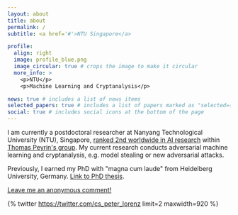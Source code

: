 ```yaml
---
layout: about
title: about
permalink: /
subtitle: <a href='#'>NTU Singapore</a>

profile:
  align: right
  image: profile_blue.png
  image_circular: true # crops the image to make it circular
  more_info: >
    <p>NTU</p>
    <p>Machine Learning and Cryptanalysis</p>

news: true # includes a list of news items
selected_papers: true # includes a list of papers marked as "selected={true}"
social: true # includes social icons at the bottom of the page
---
```


I am currently a postdoctoral researcher at Nanyang Technological University (NTU), Singapore, [ranked 2nd worldwide in AI research](https://www.usnews.com/education/best-global-universities/nanyang-technological-university-503366) within [Thomas Peyrin's group](https://thomaspeyrin.github.io/web). 
My current research conducts adversarial machine learning and cryptanalysis, e.g. model stealing or new adversarial attacks.

Previously, I earned my PhD with "magna cum laude" from Heidelberg University, Germany. 
[Link to PhD thesis](https://lorenz-peter.github.io/blog/2024/phdthesis). 


[Leave me an anonymous comment!](https://forms.gle/xYPpvQmZ9yBjKJdg6)

<!-- **News: I am looking for a research position.** -->

<script src="https://tryhackme.com/badge/1768902"></script>

{% twitter https://twitter.com/cs_peter_lorenz limit=2 maxwidth=920 %}
